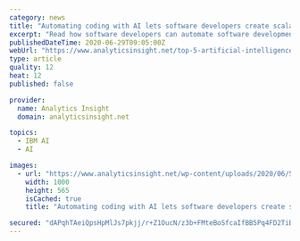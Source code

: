 ```yaml
---
category: news
title: "Automating coding with AI lets software developers create scalable workflows, eliminating any possibilities of manual errors."
excerpt: "Read how software developers can automate software development with Artificial Intelligence and build Machine Learning, NLP Chatbots using Google Cloud AI Platform, Microsoft Azure AI Platform, IBM Watson,"
publishedDateTime: 2020-06-29T09:05:00Z
webUrl: "https://www.analyticsinsight.net/top-5-artificial-intelligence-platforms-that-transform-modern-software-development/"
type: article
quality: 12
heat: 12
published: false

provider:
  name: Analytics Insight
  domain: analyticsinsight.net

topics:
  - IBM AI
  - AI

images:
  - url: "https://www.analyticsinsight.net/wp-content/uploads/2020/06/5-AI.png"
    width: 1000
    height: 565
    isCached: true
    title: "Automating coding with AI lets software developers create scalable workflows, eliminating any possibilities of manual errors."

secured: "dAPqhTAeiQpsHpMlJs7pkjj/r+Z1OucN/z3b+FMteBoSfcaIfBB5Pq4FD2TiBXw8vZ5IlYBnCs3D2S/Hyf4WVpTJg4SCIKJXREKA2RC64x5K6tkcwVCBKEiVuGqHZzibUh6jTxIZEHhCiFYrmjaK1y/jfR1uWMApog0cgTsOHmuLUApJwd49eGG50RaNCQoz8JXNnBfxShziz0Wc/ryn+O+GfSyhZ5J1MmmqkbS3XUa8RgVwipgivuoiUylki30CRnqGamCiCaQZ6PeHV7g8xu+hVpjI21CJ1mbIUJgv1BsAqHHU6RdyIvjkMA3Zv0g95JQc+TnII+aCf0UdisUzrg==;0lDIhl1fTfS5djlOJgq4Hw=="
---
```


